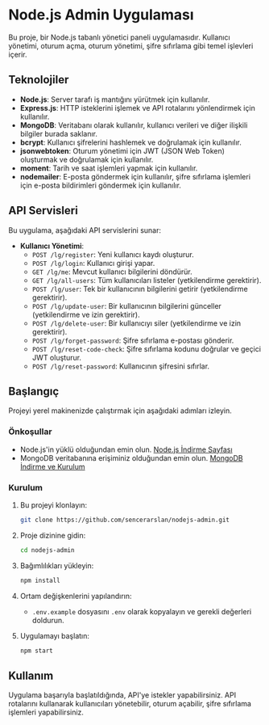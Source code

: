 # Node.js Admin Uygulaması

Bu proje, bir Node.js tabanlı yönetici paneli uygulamasıdır. Kullanıcı yönetimi, oturum açma, oturum yönetimi, şifre sıfırlama gibi temel işlevleri içerir.


## Teknolojiler

- **Node.js**: Server tarafı iş mantığını yürütmek için kullanılır.
- **Express.js**: HTTP isteklerini işlemek ve API rotalarını yönlendirmek için kullanılır.
- **MongoDB**: Veritabanı olarak kullanılır, kullanıcı verileri ve diğer ilişkili bilgiler burada saklanır.
- **bcrypt**: Kullanıcı şifrelerini hashlemek ve doğrulamak için kullanılır.
- **jsonwebtoken**: Oturum yönetimi için JWT (JSON Web Token) oluşturmak ve doğrulamak için kullanılır.
- **moment**: Tarih ve saat işlemleri yapmak için kullanılır.
- **nodemailer**: E-posta göndermek için kullanılır, şifre sıfırlama işlemleri için e-posta bildirimleri göndermek için kullanılır.

## API Servisleri

Bu uygulama, aşağıdaki API servislerini sunar:

- **Kullanıcı Yönetimi**:
  - `POST /lg/register`: Yeni kullanıcı kaydı oluşturur.
  - `POST /lg/login`: Kullanıcı girişi yapar.
  - `GET /lg/me`: Mevcut kullanıcı bilgilerini döndürür.
  - `GET /lg/all-users`: Tüm kullanıcıları listeler (yetkilendirme gerektirir).
  - `POST /lg/user`: Tek bir kullanıcının bilgilerini getirir (yetkilendirme gerektirir).
  - `POST /lg/update-user`: Bir kullanıcının bilgilerini günceller (yetkilendirme ve izin gerektirir).
  - `POST /lg/delete-user`: Bir kullanıcıyı siler (yetkilendirme ve izin gerektirir).
  - `POST /lg/forget-password`: Şifre sıfırlama e-postası gönderir.
  - `POST /lg/reset-code-check`: Şifre sıfırlama kodunu doğrular ve geçici JWT oluşturur.
  - `POST /lg/reset-password`: Kullanıcının şifresini sıfırlar.

## Başlangıç

Projeyi yerel makinenizde çalıştırmak için aşağıdaki adımları izleyin.

### Önkoşullar

- Node.js'in yüklü olduğundan emin olun. [Node.js İndirme Sayfası](https://nodejs.org/)
- MongoDB veritabanına erişiminiz olduğundan emin olun. [MongoDB İndirme ve Kurulum](https://www.mongodb.com/try/download/community)

### Kurulum

1. Bu projeyi klonlayın:
   ```sh
   git clone https://github.com/sencerarslan/nodejs-admin.git
   ```
2. Proje dizinine gidin:
   ```sh
   cd nodejs-admin
   ```
3. Bağımlılıkları yükleyin:
   ```sh
   npm install
   ```
4. Ortam değişkenlerini yapılandırın:
   - `.env.example` dosyasını `.env` olarak kopyalayın ve gerekli değerleri doldurun.

5. Uygulamayı başlatın:
   ```sh
   npm start
   ```

## Kullanım

Uygulama başarıyla başlatıldığında, API'ye istekler yapabilirsiniz. API rotalarını kullanarak kullanıcıları yönetebilir, oturum açabilir, şifre sıfırlama işlemleri yapabilirsiniz.
